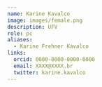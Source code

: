 ```yaml
---
name: Karine Kavalco
image: images/female.png
description: UFV
role: pc
aliases:
  - Karine Frehner Kavalco
links:
  orcid: 0000-0000-0000-0000
  email: XXXX@XXXX.br
  twitter: karine.kavalco
---
```

